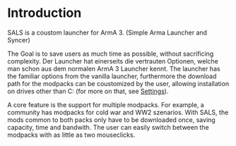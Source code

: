 # Introduction

SALS is a coustom launcher for ArmA 3. (Simple Arma Launcher and Syncer)

The Goal is to save users as much time as possible, without sacrificing complexity. Der Launcher hat einerseits die vertrauten Optionen, welche man schon aus dem normalen ArmA 3 Launcher kennt. The launcher has the familiar options from the vanilla launcher, furthermore the download path for the modpacks can be coustomized by the user, allowing installation on drives other than C: (for more on that, see [Settings](https://docs.sals-app.com/player/config/)). 

A core feature is the support for multiple modpacks. For example, a community has modpacks for cold war and WW2 szenarios. With SALS, the mods common to both packs only have to be downloaded once, saving capacity, time and bandwith. The user can easily switch between the modpacks with as little as two mouseclicks. 

